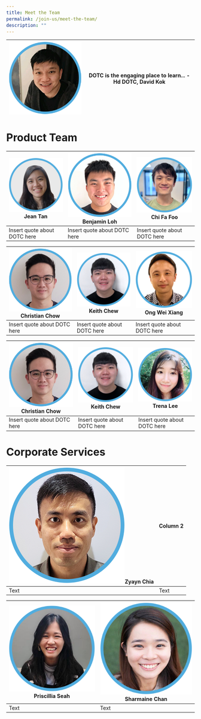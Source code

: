 ```yaml
---
title: Meet the Team
permalink: /join-us/meet-the-team/
description: ""
---
```

| ![Head DOTC David Kok](/images/Meet%20the%20Team/david-kok.png) | DOTC is the engaging place to learn... - Hd DOTC, David Kok|
| -------- | -------- | 

# Product Team

| ![Software Engineer Team Lead Jean Tan](/images/Meet%20the%20Team/jean-tan-swe.png)Jean Tan|![Software Engineer Benjamin Loh](/images/Meet%20the%20Team/benjamin-loh.png) Benjamin Loh | ![Software Engineer Chi Fa Foo](/images/Meet%20the%20Team/chi-fa-updated.png) Chi Fa Foo|
| -------- | -------- | -------- |
| Insert quote about DOTC here | Insert quote about DOTC here | Insert quote about DOTC here |



| ![Software Engineer Christian Chow](/images/Meet%20the%20Team/christian-chow.png) Christian Chow|![Software Engineer Keith Chew](/images/Meet%20the%20Team/keith-chew.png) Keith Chew | ![Software Engineer Ong Wei Xiang](/images/Meet%20the%20Team/wei-xiang-ong.png) Ong Wei Xiang |
| -------- | -------- | -------- |
| Insert quote about DOTC here     | Insert quote about DOTC here     | Insert quote about DOTC here    |

| ![Software Engineer Christian Chow](/images/Meet%20the%20Team/christian-chow.png) Christian Chow|![Software Engineer Keith Chew](/images/Meet%20the%20Team/keith-chew.png) Keith Chew | ![Trena Lee UX/UI Designer](/images/Meet%20the%20Team/trena-lee-designer.png) Trena Lee |
| -------- | -------- | -------- |
| Insert quote about DOTC here     | Insert quote about DOTC here     | Insert quote about DOTC here    |

# Corporate Services

| ![Zyayn Chia Corporate Services Branch](/images/Meet%20the%20Team/zyayn-chia.png)Zyayn Chia | Column 2 
| -------- | -------- 
| Text     | Text     

| ![Priscillia Seah Corporate Services Branch](/images/Meet%20the%20Team/pris-seah-corporate.png)Priscillia Seah | ![Sharmaine Chan Corporate Services Branch](/images/Meet%20the%20Team/sharmaine-chan.png)Sharmaine Chan 
| -------- | -------- 
| Text     | Text
